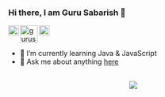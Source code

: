 ### Hi there, I am Guru Sabarish 👋

<a href="https://twitter.com/gurusabarishh">
  <img align="left" alt="gurusabarish | Twitter" width="21px" src="https://raw.githubusercontent.com/gurusabarish/gurusabarish/old-version/assets/twitter.svg" />
</a>
<a href="https://instagram.com/gurusabarishh">
  <img align="left" alt="gurusabarish | Instagram" width="35px" src="https://raw.githubusercontent.com/gurusabarish/gurusabarish/old-version/assets/instagram.svg" />
</a>
<a href="https://www.linkedin.com/in/gurusabarishh/">
  <img align="left" alt="gurusabarish | Linkedin" width="21px" src="https://raw.githubusercontent.com/gurusabarish/gurusabarish/old-version/assets/linked.svg" />
</a>

<br />
<br />


- 🌱 I’m currently learning Java & JavaScript
- 💬 Ask me about anything [here](https://github.com/gurusabarish/gurusabarish/issues)
<br />

<center><a href="https://github.com/gurusabarish/gurusabarish">
  <img align="center" src="https://github-readme-stats.vercel.app/api?username=gurusabarish&show_icons=true&theme=radical"  />
</a></center>
